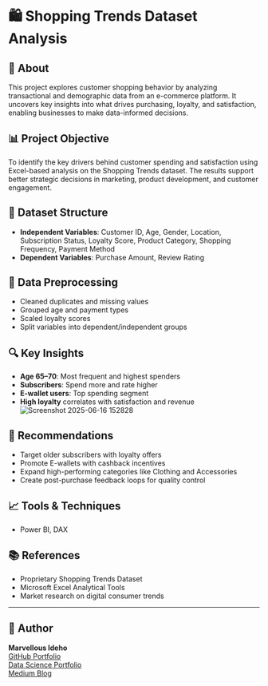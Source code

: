 # 🛍️ Shopping Trends Dataset Analysis

## 📘 About
This project explores customer shopping behavior by analyzing transactional and demographic data from an e-commerce platform. It uncovers key insights into what drives purchasing, loyalty, and satisfaction, enabling businesses to make data-informed decisions.

## 📊 Project Objective
To identify the key drivers behind customer spending and satisfaction using Excel-based analysis on the Shopping Trends dataset. The results support better strategic decisions in marketing, product development, and customer engagement.

## 🧩 Dataset Structure
- **Independent Variables**: Customer ID, Age, Gender, Location, Subscription Status, Loyalty Score, Product Category, Shopping Frequency, Payment Method
- **Dependent Variables**: Purchase Amount, Review Rating

## 🧼 Data Preprocessing
- Cleaned duplicates and missing values
- Grouped age and payment types
- Scaled loyalty scores
- Split variables into dependent/independent groups

## 🔍 Key Insights
- **Age 65–70**: Most frequent and highest spenders
- **Subscribers**: Spend more and rate higher
- **E-wallet users**: Top spending segment
- **High loyalty** correlates with satisfaction and revenue
![Screenshot 2025-06-16 152828](https://github.com/user-attachments/assets/1640bd27-55b2-47b5-90d3-53316eedf7b8)

## 🎯 Recommendations
- Target older subscribers with loyalty offers
- Promote E-wallets with cashback incentives
- Expand high-performing categories like Clothing and Accessories
- Create post-purchase feedback loops for quality control

## 📈 Tools & Techniques
- Power BI, DAX

## 📚 References
- Proprietary Shopping Trends Dataset
- Microsoft Excel Analytical Tools
- Market research on digital consumer trends

---

## 📎 Author
**Marvellous Ideho**  
[GitHub Portfolio](https://github.com/marvi208)  
[Data Science Portfolio](https://www.datascienceportfol.io/idehomarvellous34)  
[Medium Blog](https://medium.com/@idehomarvellous34)

